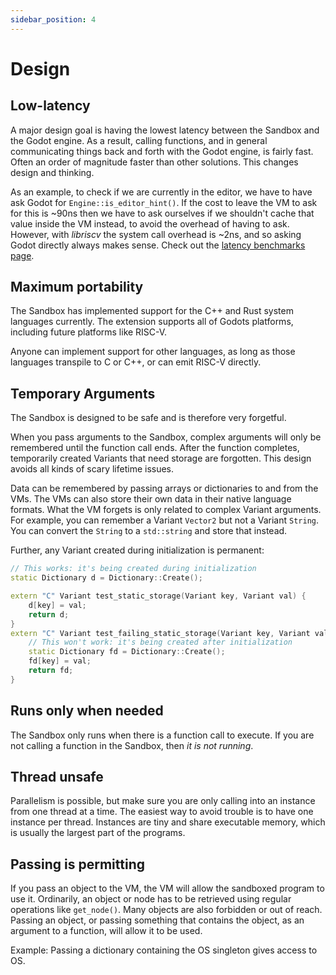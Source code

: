 ```yaml
---
sidebar_position: 4
---
```


# Design

## Low-latency

A major design goal is having the lowest latency between the Sandbox and the Godot engine. As a result, calling functions, and in general communicating things back and forth with the Godot engine, is fairly fast. Often an order of magnitude faster than other solutions. This changes design and thinking.

As an example, to check if we are currently in the editor, we have to have ask Godot for `Engine::is_editor_hint()`. If the cost to leave the VM to ask for this is ~90ns then we have to ask ourselves if we shouldn't cache that value inside the VM instead, to avoid the overhead of having to ask. However, with _libriscv_ the system call overhead is ~2ns, and so asking Godot directly always makes sense. Check out the [latency benchmarks page](/performance/latency.md).

## Maximum portability

The Sandbox has implemented support for the C++ and Rust system languages currently. The extension supports all of Godots platforms, including future platforms like RISC-V.

Anyone can implement support for other languages, as long as those languages transpile to C or C++, or can emit RISC-V directly.

## Temporary Arguments

The Sandbox is designed to be safe and is therefore very forgetful.

When you pass arguments to the Sandbox, complex arguments will only be remembered until the function call ends. After the function completes, temporarily created Variants that need storage are forgotten. This design avoids all kinds of scary lifetime issues.

Data can be remembered by passing arrays or dictionaries to and from the VMs. The VMs can also store their own data in their native language formats. What the VM forgets is only related to complex Variant arguments. For example, you can remember a Variant `Vector2` but not a Variant `String`. You can convert the `String` to a `std::string` and store that instead.

Further, any Variant created during initialization is permanent:

```cpp
// This works: it's being created during initialization
static Dictionary d = Dictionary::Create();

extern "C" Variant test_static_storage(Variant key, Variant val) {
	d[key] = val;
	return d;
}
extern "C" Variant test_failing_static_storage(Variant key, Variant val) {
	// This won't work: it's being created after initialization
	static Dictionary fd = Dictionary::Create();
	fd[key] = val;
	return fd;
}
```

## Runs only when needed

The Sandbox only runs when there is a function call to execute. If you are not calling a function in the Sandbox, then *it is not running*.

## Thread unsafe

Parallelism is possible, but make sure you are only calling into an instance from one thread at a time. The easiest way to avoid trouble is to have one instance per thread. Instances are tiny and share executable memory, which is usually the largest part of the programs.

## Passing is permitting

If you pass an object to the VM, the VM will allow the sandboxed program to use it. Ordinarily, an object or node has to be retrieved using regular operations like `get_node()`. Many objects are also forbidden or out of reach. Passing an object, or passing something that contains the object, as an argument to a function, will allow it to be used.

Example: Passing a dictionary containing the OS singleton gives access to OS.
